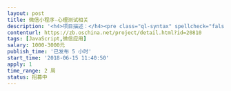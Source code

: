 ```yaml
---                
layout: post       
title: 微信小程序-心理测试相关           
description: '<h4>项目描述：</h4><pre class="ql-syntax" spellcheck="false">一、详细需求：</br></br>1、参考“壹心理测试+”小程序页面交互模块。</br></br>2、使用绿色风格，色系“#A3CB58”</br></br>3、扩展一个实物展示小模块，可外链。</br></pre><p><br></p>'     
contenturl: https://zb.oschina.net/project/detail.html?id=20810      
tags: [JavaScript,微信应用]            
salary: 1000-3000元          
publish_time: '已发布 5 小时'         
start_time: '2018-06-15 11:40:50'           
apply: 1                   
time_range: 2 周              
status: 招募中                  
---                 
```

